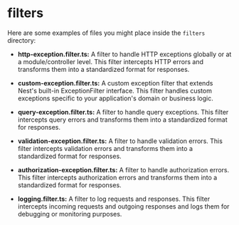 # filters

Here are some examples of files you might place inside the `filters` directory:

- **http-exception.filter.ts:** A filter to handle HTTP exceptions globally or at a module/controller level. This filter intercepts HTTP errors and transforms them into a standardized format for responses.

- **custom-exception.filter.ts:** A custom exception filter that extends Nest's built-in ExceptionFilter interface. This filter handles custom exceptions specific to your application's domain or business logic.

- **query-exception.filter.ts:** A filter to handle query exceptions. This filter intercepts query errors and transforms them into a standardized format for responses.

- **validation-exception.filter.ts:** A filter to handle validation errors. This filter intercepts validation errors and transforms them into a standardized format for responses.

- **authorization-exception.filter.ts:** A filter to handle authorization errors. This filter intercepts authorization errors and transforms them into a standardized format for responses.

- **logging.filter.ts:** A filter to log requests and responses. This filter intercepts incoming requests and outgoing responses and logs them for debugging or monitoring purposes.
